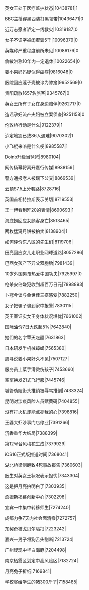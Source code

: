 英女王处于医疗监护状态|10438781|1

BBC主播穿黑西装打黑领带|10436471|0

近万志愿者泸定一线救灾|10319187|0

女子不识字被闺蜜骗5千|10096379|0

英媒称严重程度前所未见|10086176|0

俞敏洪称10年内一定退休|10022654|0

姜小果妈妈疑似得癌症|9816048|0

医院回应莲子壳被诊为肿瘤|9652569|0

贵阳疏散1657名旅客|9345767|0

英女王所有子女在身边陪伴|9262717|0

造谣孕妇流产夫妇被立案侦查|9251158|0

伦敦桥行动是什么|9122379|1

泸定地震已致86人遇难|9070302|1

小飞棍来咯是什么梗|8985587|1

Doinb升级当爸爸|8980104|

网传杨幂将离开嘉行传媒|8938159|

警方通报老人被踹下公交|8869539|

云顶S7.5上分套路|8728716|

英国首相特拉斯表示关切|8719553|

王一博看到歼20的表情|8690693|1

海底捞回应女顾客身亡|8513465|

两枚猛犸月饼被拍卖|8138904|1

如何评价东八区的先生们|8119706|

田亮回应女儿走职业网球道路|8057286|

巴西女孩产下异父双胞胎|7981439|

10岁外国男孩热爱中国功夫|7925997|0

枪杀安倍嫌犯收到超百万日元|7898893|

卜冠今谈与金世佳三搭感受|7882250|

女子把骗子骗到家中报警|7830115|

英王室证实女王身体状况堪忧|7661002|

国际油价7日大跌超5%|7642840|

她们的名字覃天吃醋|7631863|

日本研发半机械蟑螂|7565380|

周寻说姜小果好久不见|7507127|

服务员上菜手滑烫伤孩子|7453660|

空军换发21式飞行服|7445746|

城管劝阻街头推销被辱骂推倒|7433324|

昆明对涉疫风险人员赋黄码|7404855|

没有打火机却能点亮我的心|7398816|

王婆大虾涉事门店停业|7391266|

沉香重华大结局|7388399|

第12号台风梅花生成|7379929|

iOS16正式版推送时间|7368041|

湖北桥梁侧翻致4死事故报告|7360603|

医生对英女王状况表示担忧|7343304|

这是把月亮拍明白了|7303935|

詹姆斯揭幕创新中心|7302298|

宜宾一中集中转移师生|7274240|

成都力争7天内社会面清零|7272757|

东契奇被戈贝尔隔扣|7223242|

嘉兴一男子将狗舌头割断|7213724|

广州疑现中华白海豚|7204498|

南京栖霞区划定中高风险区|7182724|

月亮兔子折纸|7169841|

学校奖给学生的猪300斤了|7158485|

